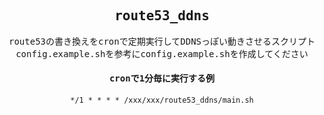 <div align="center">
<samp>
  
  ## route53_ddns

  route53の書き換えをcronで定期実行してDDNSっぽい動きさせるスクリプト  
  config.example.shを参考にconfig.example.shを作成してください  

  #### cronで1分毎に実行する例
  ```
  */1 * * * * /xxx/xxx/route53_ddns/main.sh
  ```
</samp>
</div>
